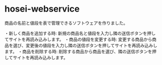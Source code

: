 # hosei-webservice
商品の名前と値段を表で管理できるソフトウェアを作りました。

・新しく商品を追加する時: 新規の商品名と値段を入力し隣の送信ボタンを押してサイトを再読み込みします。
・商品の値段を変更する時: 変更する商品から商品を選び、変更後の値段を入力し隣の送信ボタンを押してサイトを再読み込みします。
・商品を削除する時: 削除する商品から商品を選び、隣の送信ボタンを押してサイトを再読み込みします。